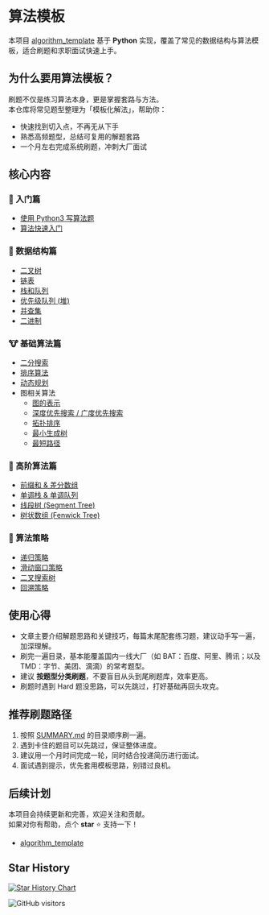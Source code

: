 # 算法模板

本项目 [algorithm_template](https://gitee.com/ima_d/algorithm_template) 基于 **Python** 实现，覆盖了常见的数据结构与算法模板，适合刷题和求职面试快速上手。

## 为什么要用算法模板？

刷题不仅是练习算法本身，更是掌握套路与方法。  
本仓库将常见题型整理为「模板化解法」，帮助你：

- 快速找到切入点，不再无从下手  
- 熟悉高频题型，总结可复用的解题套路  
- 一个月左右完成系统刷题，冲刺大厂面试  

## 核心内容

### 🐣 入门篇
- [使用 Python3 写算法题](./introduction/python.md)
- [算法快速入门](./introduction/quickstart.md)

### 🐰 数据结构篇
- [二叉树](./data_structure/binary_tree.md)
- [链表](./data_structure/linked_list.md)
- [栈和队列](./data_structure/stack_queue.md)
- [优先级队列 (堆)](./data_structure/heap.md)
- [并查集](./data_structure/union_find.md)
- [二进制](./data_structure/binary_op.md)

### 🐮 基础算法篇
- [二分搜索](./basic_algorithm/binary_search.md)
- [排序算法](./basic_algorithm/sort.md)
- [动态规划](./basic_algorithm/dp.md)
- 图相关算法
  - [图的表示](./basic_algorithm/graph/graph_representation.md)
  - [深度优先搜索 / 广度优先搜索](./basic_algorithm/graph/bfs_dfs.md)
  - [拓扑排序](./basic_algorithm/graph/topological_sorting.md)
  - [最小生成树](./basic_algorithm/graph/mst.md)
  - [最短路径](./basic_algorithm/graph/shortest_path.md)

### 🦁 高阶算法篇
- [前缀和 & 差分数组](./advanced_algorithm/prefix_sum_and_difference.md)
- [单调栈 & 单调队列](./advanced_algorithm/monotonic_stack_and_queue.md)
- [线段树 (Segment Tree)](./advanced_algorithm/segment_tree.md)
- [树状数组 (Fenwick Tree)](./advanced_algorithm/fenwick_tree.md)

### 🐲 算法策略
- [递归策略](./algorithm_strategies/recursion.md)
- [滑动窗口策略](./algorithm_strategies/slide_window.md)
- [二叉搜索树](./algorithm_strategies/binary_search_tree.md)
- [回溯策略](./algorithm_strategies/backtrack.md)


## 使用心得

- 文章主要介绍解题思路和关键技巧，每篇末尾配套练习题，建议动手写一遍，加深理解。  
- 刷完一遍目录，基本能覆盖国内一线大厂（如 BAT：百度、阿里、腾讯；以及 TMD：字节、美团、滴滴）的常考题型。  
- 建议 **按题型分类刷题**，不要盲目从头到尾刷题库，效率更高。  
- 刷题时遇到 Hard 题没思路，可以先跳过，打好基础再回头攻克。  


## 推荐刷题路径

1. 按照 [SUMMARY.md](SUMMARY.md) 的目录顺序刷一遍。  
2. 遇到卡住的题目可以先跳过，保证整体进度。  
3. 建议用一个月时间完成一轮，同时结合投递简历进行面试。  
4. 面试遇到提示，优先套用模板思路，别错过良机。  


## 后续计划

本项目会持续更新和完善，欢迎关注和贡献。  
如果对你有帮助，点个 **star** ⭐️ 支持一下！

- [algorithm_template](https://github.com/fikry102/algorithm_template)  


## Star History

[![Star History Chart](https://api.star-history.com/svg?repos=fikry102/algorithm_template&type=Date)](https://www.star-history.com/?#fikry102/algorithm_template&Date)

![GitHub visitors](https://visitor-badge.laobi.icu/badge?page_id=fikry102.algorithm_template)
